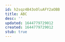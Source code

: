 ```yaml
---
id: h2sqz4B43oOluAFY2aOBB
title: ABC
desc: ''
updated: 1644779729012
created: 1644779729012
stub: true
---
```


